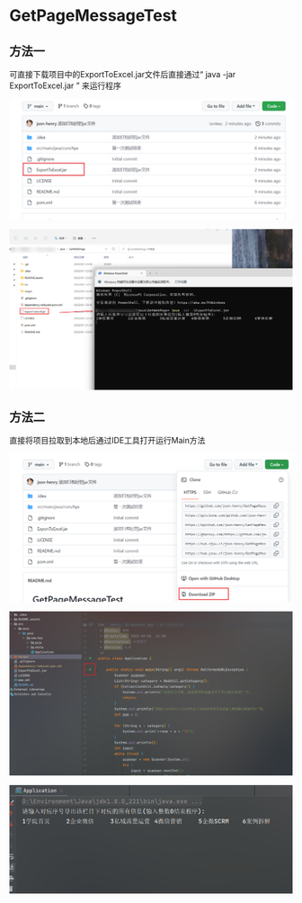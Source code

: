 # GetPageMessageTest

## 方法一

可直接下载项目中的ExportToExcel.jar文件后直接通过“ java -jar ExportToExcel.jar ” 来运行程序

![image-20220901230250092](README.assets/image-20220901230250092.png)

![image-20220901230414694](README.assets/image-20220901230414694.png)





## 方法二

直接将项目拉取到本地后通过IDE工具打开运行Main方法

![image-20220901230558733](README.assets/image-20220901230558733.png)

![image-20220901230646157](README.assets/image-20220901230646157.png)

![image-20220901230705920](README.assets/image-20220901230705920.png)







